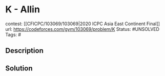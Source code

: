 # K - Allin

contest: [[CFICPC/103069/103069|2020 ICPC Asia East Continent Final]]
url: https://codeforces.com/gym/103069/problem/K
Status: #UNSOLVED
Tags: #

## Description

## Solution

